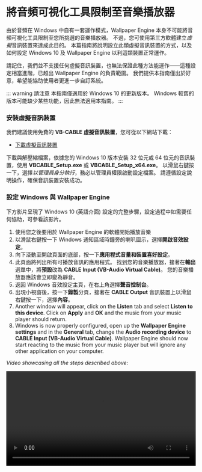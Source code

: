 # 將音頻可視化工具限制至音樂播放器

由於音頻在 Windows 中自有一套運作模式，Wallpaper Engine 本身不可能將音頻可視化工具限制至您所挑選的音樂播放器。 不過，您可使用第三方軟體建立*虛擬*音訊裝置來達成此目的。 本篇指南將說明設立此類虛擬音訊裝置的方式，以及如何設定 Windows 10 及 Wallpaper Engine 以利這類裝置正常運作。

請記住，我們並不支援任何虛擬音訊裝置，也無法保證此種方法能運作——這種設定相當進階，已超出 Wallpaper Engine 的負責範圍。 我們提供本指南僅出於好意，希望能協助使用者更進一步自訂系統。

::: warning
請注意 本指南僅適用於 Windows 10 的更新版本。 Windows 較舊的版本可能缺少某些功能，因此無法適用本指南。
:::

### 安裝虛擬音訊裝置

我們建議使用免費的 **VB-CABLE 虛擬音訊裝置**，您可從以下網站下載：

* [下載虛擬音訊裝置](https://www.vb-audio.com/Cable/)

下載與解壓縮檔案，依據您的 Windows 10 版本安裝 32 位元或 64 位元的音訊裝置，使用 **VBCABLE_Setup.exe** 或 **VBCABLE_Setup_x64.exe**。 以滑鼠右鍵按一下，選擇*以管理員身分執行*，務必以管理員權限啟動設定檔案。 請遵循設定說明操作，確保音訊裝置安裝成功。

### 設定 Windows 與 Wallpaper Engine

下方影片呈現了 Windows 10 (英語介面) 設定的完整步驟，設定過程中如需要任何協助，可參看該影片。

1. 使用您之後要用於 Wallpaper Engine 的軟體開始播放音樂
2. 以滑鼠右鍵按一下 Windows 通知區域時鐘旁的喇叭圖示，選擇**開啟音效設定**。
3. 向下滾動至開啟頁面的底部，按一下**應用程式音量和裝置喜好設定**。
4. 此頁面將列出所有可播放音訊的應用程式。 找到您的音樂播放器，接著在**輸出**選單中，將**預設**改為 **CABLE Input (VB-Audio Virtual Cable)**。 您的音樂播放器應該會立即變為靜音。
5. 返回 Windows 音效設定主頁，在右上角選擇**聲音控制台**。
6. 出現小視窗後，按一下**錄製**分頁，接著在 **CABLE Output** 音訊裝置上以滑鼠右鍵按一下，選擇**內容**。
7. Another window will appear, click on the **Listen** tab and select **Listen to this device**. Click on **Apply** and **OK** and the music from your music player should return.
8. Windows is now properly configured, open up the **Wallpaper Engine settings** and in the **General** tab, change the **Audio recording device** to **CABLE Input (VB-Audio Virtual Cable)**. Wallpaper Engine should now start reacting to the music from your music player but will ignore any other application on your computer.

*Video showcasing all the steps described above:*

<video width="100%" controls>
  <source src="/videos/audioinputdevice.mp4" type="video/mp4">
  Your browser does not support the video tag.
</video>

